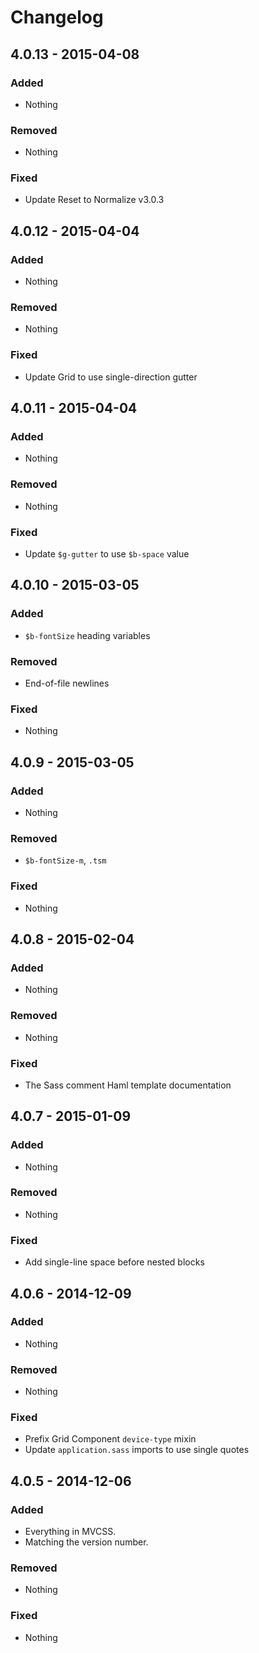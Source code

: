 Changelog
=========

4.0.13 - 2015-04-08
-------------------

### Added

- Nothing

### Removed

- Nothing

### Fixed

- Update Reset to Normalize v3.0.3

4.0.12 - 2015-04-04
-------------------

### Added

- Nothing

### Removed

- Nothing

### Fixed

- Update Grid to use single-direction gutter

4.0.11 - 2015-04-04
-------------------

### Added

- Nothing

### Removed

- Nothing

### Fixed

- Update `$g-gutter` to use `$b-space` value

4.0.10 - 2015-03-05
-------------------

### Added

- `$b-fontSize` heading variables

### Removed

- End-of-file newlines

### Fixed

- Nothing

4.0.9 - 2015-03-05
------------------

### Added

- Nothing

### Removed

- `$b-fontSize-m`, `.tsm`

### Fixed

- Nothing

4.0.8 - 2015-02-04
------------------

### Added

- Nothing

### Removed

- Nothing

### Fixed

- The Sass comment Haml template documentation

4.0.7 - 2015-01-09
------------------

### Added

- Nothing

### Removed

- Nothing

### Fixed

- Add single-line space before nested blocks

4.0.6 - 2014-12-09
------------------

### Added

- Nothing

### Removed

- Nothing

### Fixed

- Prefix Grid Component `device-type` mixin
- Update `application.sass` imports to use single quotes

4.0.5 - 2014-12-06
-------------------

### Added

- Everything in MVCSS.
- Matching the version number.

### Removed

- Nothing

### Fixed

- Nothing
